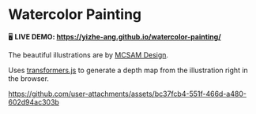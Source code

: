 # Watercolor Painting

🖥️ **LIVE DEMO: https://yizhe-ang.github.io/watercolor-painting/**

The beautiful illustrations are by [MCSAM Design](https://sites.google.com/view/mcsamdesign/).

Uses [transformers.js](https://github.com/xenova/transformers.js) to generate a depth map from the illustration right in the browser.

https://github.com/user-attachments/assets/bc37fcb4-551f-466d-a480-602d94ac303b


